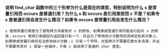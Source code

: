 #### 说明 find_char 函数中的三个形参为什么是现在的类型，特别说明为什么 s 是常量引用而 occurs 是普通引用？为什么 s 和 occurs 是引用类型而 c 不是？如果令 s 是普通引用会发生什么情况？如果令 occurs 是常量引用会发生什么情况？
    s 使用常量引用是为了避免拷贝并避免对 s 的修改，如果换成普通引用可能会引起对 s 的修改；occurs 使用引用是因为返回值只有一个，并且为了修改统计次数而将其绑定到其对象上，如果换成常量引用将无法修改统计次数；c 只有一个字符，对其拷贝不需要花费太多资源，并且不需要考虑对 c 保留一些操作，于是 c 就采用了普通的 char 类型。